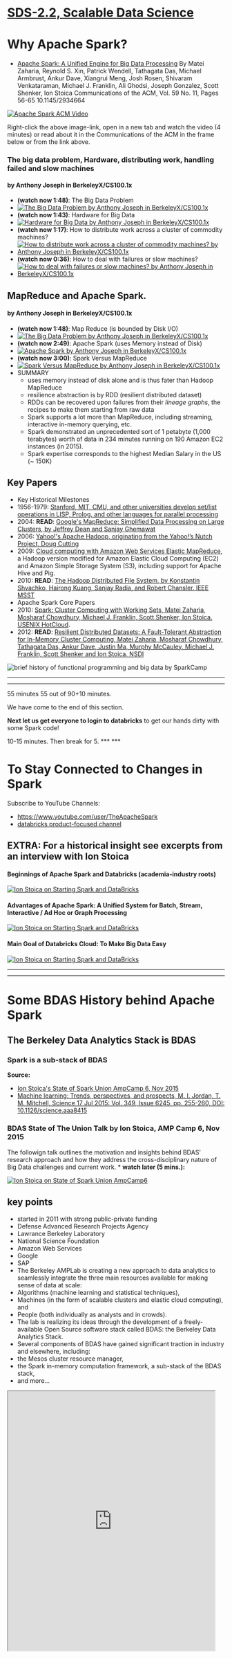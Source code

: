 [SDS-2.2, Scalable Data Science](https://lamastex.github.io/scalable-data-science/sds/2/2/)
===========================================================================================

Why Apache Spark?
=================

-   [Apache Spark: A Unified Engine for Big Data Processing](https://cacm.acm.org/magazines/2016/11/209116-apache-spark/fulltext) By Matei Zaharia, Reynold S. Xin, Patrick Wendell, Tathagata Das, Michael Armbrust, Ankur Dave, Xiangrui Meng, Josh Rosen, Shivaram Venkataraman, Michael J. Franklin, Ali Ghodsi, Joseph Gonzalez, Scott Shenker, Ion Stoica Communications of the ACM, Vol. 59 No. 11, Pages 56-65 10.1145/2934664

[![Apache Spark ACM Video](https://i.vimeocdn.com/video/597494216_640.jpg)](https://player.vimeo.com/video/185645796)

Right-click the above image-link, open in a new tab and watch the video (4 minutes) or read about it in the Communications of the ACM in the frame below or from the link above.

### The big data problem, Hardware, distributing work, handling failed and slow machines

#### by Anthony Joseph in BerkeleyX/CS100.1x

-   **(watch now 1:48)**: The Big Data Problem
-   [![The Big Data Problem by Anthony Joseph in BerkeleyX/CS100.1x](http://img.youtube.com/vi/0JdJe5iehhw/0.jpg)](https://www.youtube.com/watch?v=0JdJe5iehhw&modestbranding=1&start=1)
-   **(watch now 1:43)**: Hardware for Big Data
-   [![Hardware for Big Data by Anthony Joseph in BerkeleyX/CS100.1x](http://img.youtube.com/vi/KmIIMdsXGzc/0.jpg)](https://www.youtube.com/watch?v=KmIIMdsXGzc&rel=0&autoplay=1&modestbranding=1&start=1)
-   **(watch now 1:17)**: How to distribute work across a cluster of commodity machines?
-   [![How to distribute work across a cluster of commodity machines? by Anthony Joseph in BerkeleyX/CS100.1x](http://img.youtube.com/vi/Euk1v3VtNcM/0.jpg)](https://www.youtube.com/watch?v=Euk1v3VtNcM&rel=0&autoplay=1&modestbranding=1&start=1)
-   **(watch now 0:36)**: How to deal with failures or slow machines?
-   [![How to deal with failures or slow machines? by Anthony Joseph in BerkeleyX/CS100.1x](http://img.youtube.com/vi/NaHNsPEK3KA/0.jpg)](https://www.youtube.com/watch?v=NaHNsPEK3KA&rel=0&autoplay=1&modestbranding=1&start=1)

MapReduce and Apache Spark.
---------------------------

#### by Anthony Joseph in BerkeleyX/CS100.1x

-   **(watch now 1:48)**: Map Reduce (is bounded by Disk I/O)
-   [![The Big Data Problem by Anthony Joseph in BerkeleyX/CS100.1x](http://img.youtube.com/vi/NqG_hYAKjYk/0.jpg)](https://www.youtube.com/watch?v=NqG_hYAKjYk&rel=0&autoplay=1&modestbranding=1&start=1)
-   **(watch now 2:49)**: Apache Spark (uses Memory instead of Disk)
-   [![Apache Spark by Anthony Joseph in BerkeleyX/CS100.1x](http://img.youtube.com/vi/vat5Jki1lbI/0.jpg)](https://www.youtube.com/watch?v=vat5Jki1lbI&rel=0&autoplay=1&modestbranding=1&start=1)
-   **(watch now 3:00)**: Spark Versus MapReduce
-   [![Spark Versus MapReduce by Anthony Joseph in BerkeleyX/CS100.1x](http://img.youtube.com/vi/Ddq3Gua2QFg/0.jpg)](https://www.youtube.com/watch?v=Ddq3Gua2QFg&rel=0&autoplay=1&modestbranding=1&start=1)
-   SUMMARY
    -   uses memory instead of disk alone and is thus fater than Hadoop MapReduce
    -   resilience abstraction is by RDD (resilient distributed dataset)
    -   RDDs can be recovered upon failures from their *lineage graphs*, the recipes to make them starting from raw data
    -   Spark supports a lot more than MapReduce, including streaming, interactive in-memory querying, etc.
    -   Spark demonstrated an unprecedented sort of 1 petabyte (1,000 terabytes) worth of data in 234 minutes running on 190 Amazon EC2 instances (in 2015).
    -   Spark expertise corresponds to the highest Median Salary in the US (~ 150K)

Key Papers
----------

-   Key Historical Milestones
-   1956-1979: [Stanford, MIT, CMU, and other universities develop set/list operations in LISP, Prolog, and other languages for parallel processing](http://www-formal.stanford.edu/jmc/history/lisp/lisp.html)
-   2004: **READ**: [Google's MapReduce: Simplified Data Processing on Large Clusters, by Jeffrey Dean and Sanjay Ghemawat](http://research.google.com/archive/mapreduce.html)
-   2006: [Yahoo!'s Apache Hadoop, originating from the Yahoo!’s Nutch Project, Doug Cutting](http://developer.yahoo.com/hadoop/)
-   2009: [Cloud computing with Amazon Web Services Elastic MapReduce](http://aws.amazon.com/elasticmapreduce/), a Hadoop version modified for Amazon Elastic Cloud Computing (EC2) and Amazon Simple Storage System (S3), including support for Apache Hive and Pig.
-   2010: **READ**: [The Hadoop Distributed File System, by Konstantin Shvachko, Hairong Kuang, Sanjay Radia, and Robert Chansler. IEEE MSST](http://dx.doi.org/10.1109/MSST.2010.5496972)
-   Apache Spark Core Papers
    </h1>
-   2010: [Spark: Cluster Computing with Working Sets, Matei Zaharia, Mosharaf Chowdhury, Michael J. Franklin, Scott Shenker, Ion Stoica. USENIX HotCloud](http://people.csail.mit.edu/matei/papers/2010/hotcloud_spark.pdf).
-   2012: **READ**: [Resilient Distributed Datasets: A Fault-Tolerant Abstraction for In-Memory Cluster Computing, Matei Zaharia, Mosharaf Chowdhury, Tathagata Das, Ankur Dave, Justin Ma, Murphy McCauley, Michael J. Franklin, Scott Shenker and Ion Stoica. NSDI](http://usenix.org/system/files/conference/nsdi12/nsdi12-final138.pdf)

![brief history of functional programming and big data by SparkCamp](https://raw.githubusercontent.com/raazesh-sainudiin/scalable-data-science/master/images/week1/dbTrImg_BriefHistoryFuncProgBigData700x.png)

------------------------------------------------------------------------

------------------------------------------------------------------------

55 minutes 55 out of 90+10 minutes.

We have come to the end of this section.

**Next let us get everyone to login to databricks** to get our hands dirty with some Spark code!

10-15 minutes. Then break for 5. *** ***

To Stay Connected to Changes in Spark
=====================================

Subscribe to YouTube Channels:

-   <https://www.youtube.com/user/TheApacheSpark>
-   [databricks product-focused channel](https://www.youtube.com/channel/UC3q8O3Bh2Le8Rj1-Q-_UUbA)

EXTRA: For a historical insight see excerpts from an interview with Ion Stoica
------------------------------------------------------------------------------

#### Beginnings of Apache Spark and Databricks (academia-industry roots)

[![Ion Stoica on Starting Spark and DataBricks](http://img.youtube.com/vi/bHH8sG-F9tg/0.jpg)](https://www.youtube.com/watch?v=bHH8sG-F9tg&rel=0&autoplay=1&modestbranding=1&start=231&end=365)

#### Advantages of Apache Spark: A Unified System for Batch, Stream, Interactive / Ad Hoc or Graph Processing

[![Ion Stoica on Starting Spark and DataBricks](http://img.youtube.com/vi/bHH8sG-F9tg/0.jpg)](https://www.youtube.com/watch?v=bHH8sG-F9tg&rel=0&autoplay=1&modestbranding=1&start=458&end=726)

#### Main Goal of Databricks Cloud: To Make Big Data Easy

[![Ion Stoica on Starting Spark and DataBricks](http://img.youtube.com/vi/bHH8sG-F9tg/0.jpg)](https://www.youtube.com/watch?v=bHH8sG-F9tg&rel=0&autoplay=1&modestbranding=1&start=890&end=985)

------------------------------------------------------------------------

------------------------------------------------------------------------

Some BDAS History behind Apache Spark
=====================================

The Berkeley Data Analytics Stack is BDAS
-----------------------------------------

### Spark is a sub-stack of BDAS

**Source:**

-   [Ion Stoica's State of Spark Union AmpCamp 6, Nov 2015](https://www.slideshare.net/secret/9ON8EEAlVKP3Sl)
-   [Machine learning: Trends, perspectives, and prospects, M. I. Jordan, T. M. Mitchell, Science 17 Jul 2015: Vol. 349, Issue 6245, pp. 255-260, DOI: 10.1126/science.aaa8415](http://science.sciencemag.org/content/349/6245/255.full-text.pdf+html)

### BDAS State of The Union Talk by Ion Stoica, AMP Camp 6, Nov 2015

The followign talk outlines the motivation and insights behind BDAS' research approach and how they address the cross-disciplinary nature of Big Data challenges and current work. \* **watch later (5 mins.):**

[![Ion Stoica on State of Spark Union AmpCamp6](https://github.com/raazesh-sainudiin/scalable-data-science/raw/master/images/week1/stateofthebdasunionAmpCamp6Stoica-5_YTCover.png)](https://www.youtube.com/watch?v=s7kj9XzRBQk&start=91&end=386)

key points
----------

-   started in 2011 with strong public-private funding
-   Defense Advanced Research Projects Agency
-   Lawrance Berkeley Laboratory
-   National Science Foundation
-   Amazon Web Services
-   Google
-   SAP
-   The Berkeley AMPLab is creating a new approach to data analytics to seamlessly integrate the three main resources available for making sense of data at scale:
-   Algorithms (machine learning and statistical techniques),
-   Machines (in the form of scalable clusters and elastic cloud computing), and
-   People (both individually as analysts and in crowds).
-   The lab is realizing its ideas through the development of a freely-available Open Source software stack called BDAS: the Berkeley Data Analytics Stack.
-   Several components of BDAS have gained significant traction in industry and elsewhere, including:
-   the Mesos cluster resource manager,
-   the Spark in-memory computation framework, a sub-stack of the BDAS stack,
-   and more...

<p class="htmlSandbox"><iframe 
 src="https://cacm.acm.org/magazines/2016/11/209116-apache-spark/fulltext"
 width="95%" height="600">
  <p>
    <a href="http://spark.apache.org/docs/latest/index.html">
      Fallback link for browsers that, unlikely, don't support frames
    </a>
  </p>
</iframe></p>
